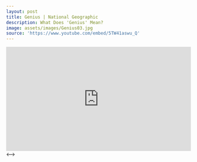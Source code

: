 ```yaml
---
layout: post
title: Genius | National Geographic
description: What Does 'Genius' Mean?
image: assets/images/Genius03.jpg
source: 'https://www.youtube.com/embed/5TW41aswu_Q'
---
```

<!-->
<style>.embed-container { position: relative; padding-bottom: 56.25%; height: 0; overflow: hidden; max-width: 100%; } .embed-container iframe, .embed-container object, .embed-container embed { position: absolute; top: 0; left: 0; width: 100%; height: 100%; }</style><div class='embed-container'><iframe src='https://www.youtube.com/embed/5TW41aswu_Q' frameborder='0' allowfullscreen></iframe></div>
<-->
